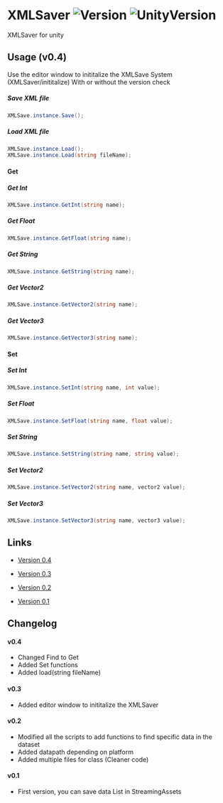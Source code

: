 # XMLSaver ![Version](https://img.shields.io/badge/Version-0.4-brightgreen.svg) ![UnityVersion](https://img.shields.io/badge/Unity-2019.3.7f1-blue.svg)

XMLSaver for unity


## Usage (v0.4)
Use the editor window to inititalize the XMLSave System (XMLSaver/inititalize) With or without the version check


##### Save XML file
```csharp
XMLSave.instance.Save();
```

##### Load XML file
```csharp
XMLSave.instance.Load();
XMLSave.instance.Load(string fileName);
```

#### Get 

##### Get Int
```csharp
XMLSave.instance.GetInt(string name);
```

##### Get Float
```csharp
XMLSave.instance.GetFloat(string name);
```

##### Get String
```csharp
XMLSave.instance.GetString(string name);
```

##### Get Vector2
```csharp
XMLSave.instance.GetVector2(string name);
```

##### Get Vector3
```csharp
XMLSave.instance.GetVector3(string name);
```

#### Set 

##### Set Int
```csharp
XMLSave.instance.SetInt(string name, int value);
```

##### Set Float
```csharp
XMLSave.instance.SetFloat(string name, float value);
```

##### Set String
```csharp
XMLSave.instance.SetString(string name, string value);
```

##### Set Vector2
```csharp
XMLSave.instance.SetVector2(string name, vector2 value);
```

##### Set Vector3
```csharp
XMLSave.instance.SetVector3(string name, vector3 value);
```



## Links
* [Version 0.4](https://github.com/StephenGrosjean/XMLSaver/blob/master/Assets/PackageBuild/V04.unitypackage)

* [Version 0.3](https://github.com/StephenGrosjean/XMLSaver/blob/master/Assets/PackageBuild/V03.unitypackage)

* [Version 0.2](https://github.com/StephenGrosjean/XMLSaver/blob/master/Assets/PackageBuild/V02.unitypackage)

* [Version 0.1](https://github.com/StephenGrosjean/XMLSaver/blob/master/Assets/PackageBuild/V01.unitypackage)


## Changelog
#### v0.4
+ Changed Find<Type> to Get<Type>
+ Added Set<Type> functions
+ Added load(string fileName)

#### v0.3
+ Added editor window to inititalize the XMLSaver

#### v0.2
+ Modified all the scripts to add functions to find specific data in the dataset
+ Added datapath depending on platform
+ Added multiple files for class (Cleaner code)

#### v0.1
+ First version, you can save data List in StreamingAssets
